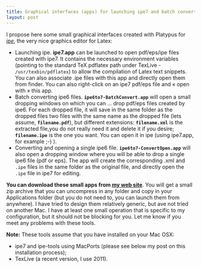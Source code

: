 ```yaml
---
title: Graphical interfaces (apps) for launching ipe7 and batch converting drawings from ipe6 to ipe7
layout: post
---
```

I propose here some small graphical interfaces created with Platypus for *[ipe](http://ipe7.sourceforge.net/ "The Ipe extensible drawing editor")*, the very nice graphics editor for Latex:

*   Launching ipe. **ipe7.app** can be launched to open pdf/eps/ipe files created with ipe7. It contains the necessary environment variables (pointing to the standard TeX pdflatex path under TexLive - `/usr/texbin/pdflatex`) to allow the compilation of Latex text snippets. You can also associate .ipe files with this app and directly open them from finder. You can also right-click on an ipe7 pdf/eps file and « open with » this app. 
*   Batch converting ipe6 files. **`ipe6to7-BatchConvert.app`** will open a small dropping windows on which you can … drop pdf/eps files created by ipe6. For each dropped file, it will save in the same folder as the dropped files two files with the same name as the dropped file (lets assume, **`filename.pdf`**), but different extensions: **`filename.xml`** is the extracted file,you do not really need it and delete it if you desire; **`filename.ipe`** is the one you want. You can open it in ipe (using ipe7.app, for example ;-) ).
*   Converting and opening a single ipe6 file. **`ipe6to7-ConvertOpen.app`** will also open a dropping window where you will be able to drop a single ipe6 file (pdf or eps). The app will create the corresponding .xml and `.ipe` files in the same folder as the original file, and directly open the `.ipe` file in ipe7 for editing.

**You can download these small apps from [my web site](http://yildizoglu.info/files/ipe7-tools.zip )**. You will get a small zip archive that you can uncompress in any folder and copy in your Applications folder (but you do not need to, you can launch them from anywhere). I have tried to design them relatively generic, but ave not tried on another Mac. I have at least one small operation that is specific to my configuration, but it should not be blocking for you. Let me know if you meet any problems with these tools.

**Note:** These tools assume that you have installed on your Mac OSX:

*   ipe7 and ipe-tools using MacPorts (please see below my post on this installation process);
*   TexLive (a recent version, I use 2011).

